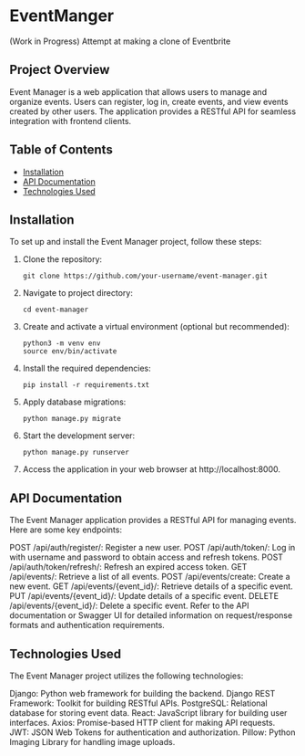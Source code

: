 # EventManger

(Work in Progress) Attempt at making a clone of Eventbrite

## Project Overview

Event Manager is a web application that allows users to manage and organize events. Users can register, log in, create events, and view events created by other users. The application provides a RESTful API for seamless integration with frontend clients.

## Table of Contents

- [Installation](#installation)
- [API Documentation](#api-documentation)
- [Technologies Used](#technologies-used)

## Installation

To set up and install the Event Manager project, follow these steps:

1. Clone the repository:

   ```
   git clone https://github.com/your-username/event-manager.git
   ```

2. Navigate to project directory:

    ```
    cd event-manager
    ```

3. Create and activate a virtual environment (optional but recommended):

    ```
    python3 -m venv env        
    source env/bin/activate
    ```

4. Install the required dependencies:

   ```
   pip install -r requirements.txt
   ```
5. Apply database migrations:

   ```
   python manage.py migrate
   ```
6. Start the development server:

   ```
   python manage.py runserver
   ```
7. Access the application in your web browser at http://localhost:8000.

## API Documentation

The Event Manager application provides a RESTful API for managing events. Here are some key endpoints:

POST /api/auth/register/: Register a new user.
POST /api/auth/token/: Log in with username and password to obtain access and refresh tokens.
POST /api/auth/token/refresh/: Refresh an expired access token.
GET /api/events/: Retrieve a list of all events.
POST /api/events/create: Create a new event.
GET /api/events/{event_id}/: Retrieve details of a specific event.
PUT /api/events/{event_id}/: Update details of a specific event.
DELETE /api/events/{event_id}/: Delete a specific event.
Refer to the API documentation or Swagger UI for detailed information on request/response formats and authentication requirements.

## Technologies Used

The Event Manager project utilizes the following technologies:

Django: Python web framework for building the backend.
Django REST Framework: Toolkit for building RESTful APIs.
PostgreSQL: Relational database for storing event data.
React: JavaScript library for building user interfaces.
Axios: Promise-based HTTP client for making API requests.
JWT: JSON Web Tokens for authentication and authorization.
Pillow: Python Imaging Library for handling image uploads.
